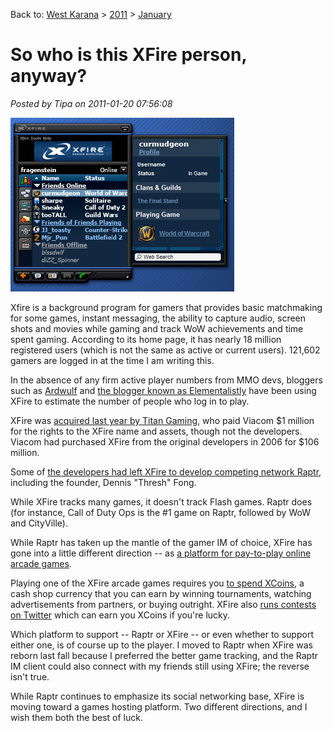 Back to: [West Karana](/posts/westkarana.md) > [2011](/posts/2011/westkarana.md) > [January](./westkarana.md)
# So who is this XFire person, anyway?

*Posted by Tipa on 2011-01-20 07:56:08*

[![](../../../uploads/2011/01/Fullscreen-capture-1202011-71647-AM.jpg "XFire screenshot")](../../../uploads/2011/01/Fullscreen-capture-1202011-71647-AM.jpg)

Xfire is a background program for gamers that provides basic matchmaking for some games, instant messaging, the ability to capture audio, screen shots and movies while gaming and track WoW achievements and time spent gaming. According to its home page, it has nearly 18 million registered users (which is not the same as active or current users). 121,602 gamers are logged in at the time I am writing this.

In the absence of any firm active player numbers from MMO devs, bloggers such as [Ardwulf](http://ardwulfslair.wordpress.com/tag/xfire/) and [the blogger known as Elementalistly](http://simple-n-complex.blogspot.com/search/label/XFire) have been using XFire to estimate the number of people who log in to play.

XFire was [acquired last year by Titan Gaming](http://techcrunch.com/2010/08/02/exclusive-titan-gaming-takes-xfire-off-viacoms-hands/), who paid Viacom $1 million for the rights to the XFire name and assets, though not the developers. Viacom had purchased XFire from the original developers in 2006 for $106 million.

Some of [the developers had left XFire to develop competing network Raptr](http://mountainview.patch.com/articles/startup-spotlight-raptr-the-call-of-gamers), including the founder, Dennis "Thresh" Fong.

While XFire tracks many games, it doesn't track Flash games. Raptr does (for instance, Call of Duty Ops is the #1 game on Raptr, followed by WoW and CityVille).

While Raptr has taken up the mantle of the gamer IM of choice, XFire has gone into a little different direction -- as [a platform for pay-to-play online arcade games](http://venturebeat.com/2010/12/08/born-again-startup-xfire-goes-full-circle-with-skill-based-game-wagering-on-xfire-arcade/).

Playing one of the XFire arcade games requires you [to spend XCoins](http://www.xfire.com/arcade/more_coins/), a cash shop currency that you can earn by winning tournaments, watching advertisements from partners, or buying outright. XFire also [runs contests on Twitter](http://twitter.com/#!/xfiregaming) which can earn you XCoins if you're lucky.

Which platform to support -- Raptr or XFire -- or even whether to support either one, is of course up to the player. I moved to Raptr when XFire was reborn last fall because I preferred the better game tracking, and the Raptr IM client could also connect with my friends still using XFire; the reverse isn't true.

While Raptr continues to emphasize its social networking base, XFire is moving toward a games hosting platform. Two different directions, and I wish them both the best of luck.
